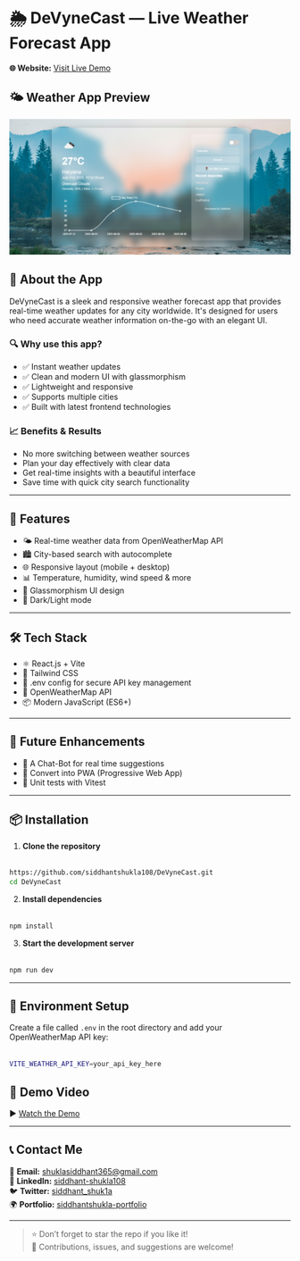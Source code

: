# 🌦️ DeVyneCast — Live Weather Forecast App

**🌐 Website:** [Visit Live Demo](https://devynecast.netlify.app/)

## 🌤️ Weather App Preview

![Weather App Preview](./poster.png)


## 🧭 About the App

DeVyneCast is a sleek and responsive weather forecast app that provides real-time weather updates for any city worldwide. It's designed for users who need accurate weather information on-the-go with an elegant UI.

### 🔍 Why use this app?

- ✅ Instant weather updates
- ✅ Clean and modern UI with glassmorphism
- ✅ Lightweight and responsive
- ✅ Supports multiple cities
- ✅ Built with latest frontend technologies

### 📈 Benefits & Results

- No more switching between weather sources
- Plan your day effectively with clear data
- Get real-time insights with a beautiful interface
- Save time with quick city search functionality

---

## 🚀 Features

- 🌤️ Real-time weather data from OpenWeatherMap API
- 🏙️ City-based search with autocomplete
- 🌐 Responsive layout (mobile + desktop)
- 📊 Temperature, humidity, wind speed & more
- 🎨 Glassmorphism UI design
- 🌙 Dark/Light mode 

---

## 🛠 Tech Stack

- ⚛️ React.js + Vite
- 💨 Tailwind CSS
- 🔐 .env config for secure API key management
- 🔗 OpenWeatherMap API
- 📦 Modern JavaScript (ES6+)

---

## 🧭 Future Enhancements

- 🤖 A Chat-Bot for real time suggestions
- 📱 Convert into PWA (Progressive Web App)
- 🧪 Unit tests with Vitest

---

## 📦 Installation

1. **Clone the repository**

```bash

https://github.com/siddhantshukla108/DeVyneCast.git
cd DeVyneCast

```

2. **Install dependencies**

```bash

npm install

```

3. **Start the development server**

```bash

npm run dev

```

---

## 🔑 Environment Setup

Create a file called `.env` in the root directory and add your OpenWeatherMap API key:

```bash

VITE_WEATHER_API_KEY=your_api_key_here

```


## 🎥 Demo Video

▶️ [Watch the Demo](https://drive.google.com/file/d/1GsX1_hPxBhw6FiJ9HWkqFptMu4TsKG7U/view?usp=drivesdk)

---

## 📞 Contact Me

📧 **Email:** shuklasiddhant365@gmail.com  
💼 **LinkedIn:** [siddhant-shukla108](https://www.linkedin.com/in/siddhant-shukla108/) <br/>
🐦 **Twitter:** [siddhant_shuk1a](https://x.com/siddhant_shuk1a)  
🌍 **Portfolio:** [siddhantshukla-portfolio](https://siddhantshukla-portfolio.netlify.app/)

---

> ⭐ Don’t forget to star the repo if you like it!  
> 🤝 Contributions, issues, and suggestions are welcome!
